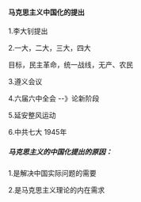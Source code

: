 #### 马克思主义中国化的提出

1.李大钊提出

2.一大，二大，三大，四大

目标，民主革命，统一战线，无产、农民

3.遵义会议

4.六届六中全会 --》论新阶段

5.延安整风运动

6.中共七大 1945年



##### 马克思主义的中国化提出的原因：

1.是解决中国实际问题的需要

2.是马克思主义理论的内在需求



